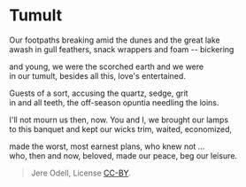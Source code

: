 # Tumult

Our footpaths breaking amid the dunes and the great lake  
awash in gull feathers, snack wrappers and foam -- bickering

and young, we were the scorched earth and we were  
in our tumult, besides all this, love's entertained.

Guests of a sort, accusing the quartz, sedge, grit  
in and all teeth, the off-season opuntia needling the loins.

I'll not mourn us then, now. You and I, we brought our lamps  
to this banquet and kept our wicks trim, waited, economized,

made the worst, most earnest plans, who knew not ...  
who, then and now, beloved, made our peace, beg our leisure.

>Jere Odell, License [CC-BY](https://creativecommons.org/licenses/by/4.0/).